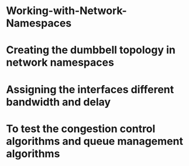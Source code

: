 # Working-with-Network-Namespaces
# Creating the dumbbell topology in network namespaces 
# Assigning the interfaces different bandwidth and delay 
# To test the congestion control algorithms and queue management algorithms
